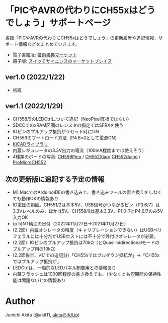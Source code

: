 # 「PICやAVRの代わりにCH55xはどうでしょう」サポートページ

書籍「PICやAVRの代わりにCH55xはどうでしょう」の更新履歴や追記情報、サポート情報などをまとめていきます。

- 電子書籍版: [技術書典マーケット](
https://techbookfest.org/product/5803512929714176?productVariantID=6092886267396096)
- 冊子版: [スイッチサイエンスのマーケットプレイス](https://www.switch-science.com/catalog/7927/)

## ver1.0 (2022/1/22)

- 初版

## ver1.1 (2022/1/29)

- CH558/9のLEDCtrlについて追記（NeoPixel互換ではない）
- SDCCでのxRAM区画のレジスタの指定ではSFRXを使う
- IOピンのプルアップ抵抗がリセット時にON
- CH559のブートロード方法（P4.6=0として電源ON）
- [KiCADライブラリ](https://github.com/akita11/KiCAD_Library_CH55x)
- 内蔵レギュレータの3.3V出力の電流（100mA程度までは使えそう）
- 4種類のボードの写真: [CH559Pico](https://github.com/akita11/CH559Pico) / [CH552Xiao](https://github.com/akita11/CH552Xiao)/ [CH552duino](https://github.com/akita11/CH552duino) / [ProMicroCH552](https://github.com/akita11/ProMicroCH552)

## 次の更新版に追記する予定の情報

- M1 MacでのArduinoIDEの書き込みで、書き込みツールの置き換えをしなくても動作OKの情報あり
- IO電圧の範囲。CH551/2は基本5V、USB信号がつながるピン（P3.6/7）は3.3Vレベルのみ、ほかは5V。CH558/9は基本3.3V、P1.0-7とP4.6/7のみ5V入力OK
- (p.5)NT鯖江の日付（2022年11月27日→2021年11月27日）
- (2.2節）内蔵オシレータの精度（キャリブレーションできない）はUSBペリフェラルには十分だがUSBホストには不十分で外付けオシレータが必要。
- (2.2節）IOピンのプルアップ抵抗は70kΩ（とQuasi-bidirectionalモードのプルアップ用の10kΩ）
- (2.2節後半、v1.1での追記分）「CH55xではプルダウン抵抗が」→「CH55xではプルアップ抵抗が」
- LEDCtrlは、一般的なLEDパネル制御用との情報あり
- 内蔵フラッシュは1000回程度の書き換えでも、（少なくとも短期間の保持性能は問題ないとの情報あり

# Author

Junichi Akita (@akit11, akita@ifdl.jp)

